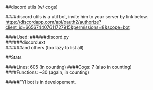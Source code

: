 ##discord utils (w/ cogs)

####discord utils is a util bot, invite him to your server by link below.
https://discordapp.com/api/oauth2/authorize?client_id=665674407611727915&permissions=8&scope=bot

####Used:
######discord.py<br/>
######discord.ext<br/>
######and others (too lazy to list all)


##Stats

####Lines: 605 (in counting)
####Cogs: 7 (also in counting)
####Functions: ~30 (again, in counting)

#####FYI bot is in developement.
